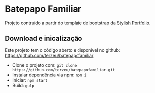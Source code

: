 # Batepapo Familiar

Projeto contruído a partir do template de bootstrap da [Stylish Portfolio](http://startbootstrap.com/template-overviews/stylish-portfolio/).

## Download e inicalização

Este projeto tem o código aberto e disponível no github: https://github.com/terzeu/batepapofamiliar
* Clone o projeto com: `git clone https://github.com/terzeu/batepapofamiliar.git`
* Instalar dependência via npm: `npm i`
* Iniciar: `npm start`
* Build: `gulp`
